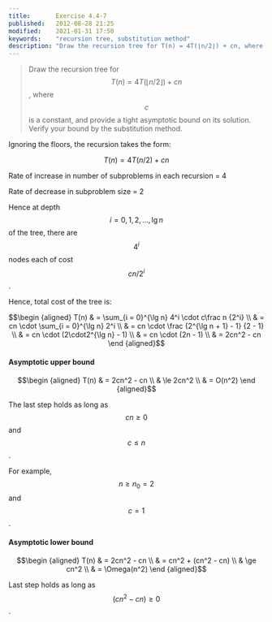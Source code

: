 ```yaml
---
title:       Exercise 4.4-7
published:   2012-08-28 21:25
modified:    2021-01-31 17:50
keywords:    "recursion tree, substitution method"
description: "Draw the recursion tree for T(n) = 4T(⌊n/2⌋) + cn, where c is a constant, and provide a tight asymptotic bound on its solution. Verify your bound by the substitution method."
---
```


> Draw the recursion tree for $$T(n) = 4T(\lfloor n/2 \rfloor) + cn$$, where $$c$$ is a constant, and provide a tight asymptotic bound on its solution. Verify your bound by the substitution method.

Ignoring the floors, the recursion takes the form:

$$T(n) = 4T(n/2) + cn$$

Rate of increase in number of subproblems in each recursion = 4

Rate of decrease in subproblem size = 2

Hence at depth $$i = 0, 1, 2, \dots, \lg n$$ of the tree, there are $$4^i$$ nodes each of cost $$cn/2^i$$.

Hence, total cost of the tree is:

$$\begin {aligned}
T(n) & = \sum_{i = 0}^{\lg n} 4^i \cdot c\frac n {2^i} \\
     & = cn \cdot \sum_{i = 0}^{\lg n} 2^i \\
     & = cn \cdot \frac {2^{\lg n + 1} - 1} {2 - 1} \\
     & = cn \cdot (2\cdot2^{\lg n} - 1) \\
     & = cn \cdot (2n - 1) \\
     & = 2cn^2 - cn
\end {aligned}$$

#### Asymptotic upper bound

$$\begin {aligned}
T(n) & = 2cn^2 - cn \\
     & \le 2cn^2 \\
     & = O(n^2)
\end {aligned}$$

The last step holds as long as $$cn \ge 0$$ and $$c \le n$$.

For example, $$n \ge n_0 = 2$$ and $$c = 1$$.

#### Asymptotic lower bound

$$\begin {aligned}
T(n) & = 2cn^2 - cn \\
     & = cn^2 + (cn^2 - cn) \\
     & \ge cn^2 \\
     & = \Omega(n^2)
\end {aligned}$$

Last step holds as long as $$(cn^2 - cn) \ge 0$$.
